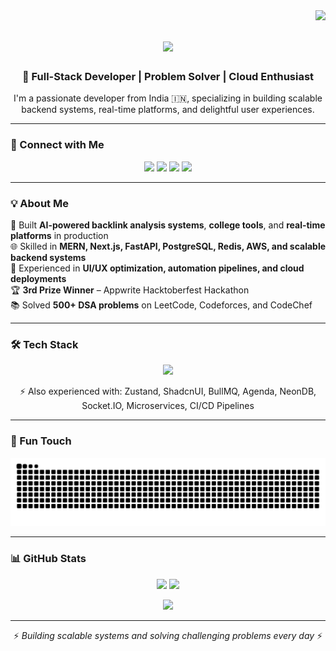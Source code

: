 <!-- Visitor Badge -->
<img align="right" src="https://visitor-badge.laobi.icu/badge?page_id=shashankaz.shashankaz" />

<!-- Typing SVG -->
<h1 align="center">
  <img src="https://readme-typing-svg.herokuapp.com/?font=Righteous&size=35&center=true&vCenter=true&width=500&height=70&duration=4000&lines=Hi+There!+👋;+I'm+Shashank!;" />
</h1>

<h3 align="center">🚀 Full-Stack Developer | Problem Solver | Cloud Enthusiast</h3>

<p align="center">
I'm a passionate developer from India 🇮🇳, specializing in building scalable backend systems, real-time platforms, and delightful user experiences.
</p>

---

### 🔗 Connect with Me  
<p align="center">
  <a href="mailto:shashankstories@gmail.com"><img src="https://img.shields.io/badge/Gmail-D14836?style=for-the-badge&logo=gmail&logoColor=white"/></a>
  <a href="https://linkedin.com/in/shashankaz"><img src="https://img.shields.io/badge/LinkedIn-0077B5?style=for-the-badge&logo=linkedin&logoColor=white"/></a>
  <a href="https://x.com/shashankaz"><img src="https://img.shields.io/badge/Twitter%2FX-000000?style=for-the-badge&logo=x&logoColor=white"/></a>
  <a href="https://www.instagram.com/shashankaz"><img src="https://img.shields.io/badge/Instagram-E4405F?style=for-the-badge&logo=instagram&logoColor=white"/></a>
</p>

---

### 💡 About Me  
💼 Built **AI-powered backlink analysis systems**, **college tools**, and **real-time platforms** in production  
🌐 Skilled in **MERN, Next.js, FastAPI, PostgreSQL, Redis, AWS, and scalable backend systems**  
🚀 Experienced in **UI/UX optimization, automation pipelines, and cloud deployments**  
🏆 **3rd Prize Winner** – Appwrite Hacktoberfest Hackathon  
📚 Solved **500+ DSA problems** on LeetCode, Codeforces, and CodeChef  

---

### 🛠️ Tech Stack  

<p align="center">
  <img src="https://skillicons.dev/icons?i=html,css,js,ts,react,nextjs,redux,tailwind,bootstrap,vite,nodejs,express,django,fastapi,mongodb,postgres,prisma,redis,firebase,docker,aws,git,github,githubactions,postman,cpp,py,linux,bash&perline=10" />
</p>

<p align="center">
⚡ Also experienced with: Zustand, ShadcnUI, BullMQ, Agenda, NeonDB, Socket.IO, Microservices, CI/CD Pipelines
</p>

---

### 🐍 Fun Touch  
<p align="center">
  <img src="https://raw.githubusercontent.com/shashankaz/shashankaz/output/github-contribution-grid-snake.svg" alt="snake animation"/>
</p>

---

### 📊 GitHub Stats  

<p align="center">
  <img width=390 src="https://github-readme-streak-stats-salesp07.vercel.app/?user=shashankaz&theme=react&border_radius=10" />
  <img width=390 src="https://github-readme-stats-salesp07.vercel.app/api?username=shashankaz&show_icons=true&theme=react&rank_icon=github&border_radius=10" />
</p>

<p align="center">
  <img width=325 src="https://github-readme-stats-salesp07.vercel.app/api/top-langs/?username=shashankaz&hide=HTML&langs_count=8&layout=compact&theme=react&border_radius=10" />
</p>

---

<p align="center">⚡ <em>Building scalable systems and solving challenging problems every day</em> ⚡</p>
